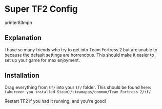 # Super TF2 Config
printer83mph

## Explanation
I have so many friends who try to get into Team Fortress 2 but are unable to because the default settings are horrendous. This should make it easier to set up your game for max enjoyment.

## Installation
Drag everything from ```tf/``` into your ```tf/``` folder. This should be found here: ```(wherever you installed Steam)/steamapps/common/Team Fortress 2/tf/```

Restart TF2 if you had it running, and you're good!